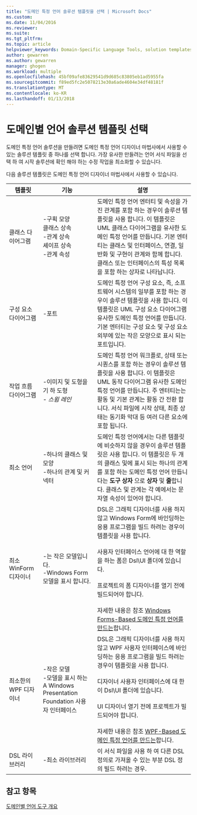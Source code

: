 ```yaml
---
title: "도메인 특정 언어 솔루션 템플릿을 선택 | Microsoft Docs"
ms.custom: 
ms.date: 11/04/2016
ms.reviewer: 
ms.suite: 
ms.tgt_pltfrm: 
ms.topic: article
helpviewer_keywords: Domain-Specific Language Tools, solution templates
author: gewarren
ms.author: gewarren
manager: ghogen
ms.workload: multiple
ms.openlocfilehash: 45bf09afe83629541d9d685c83805eb1ad5955fa
ms.sourcegitcommit: f89ed5fc2e5078213e30a6ade4604e34df48181f
ms.translationtype: MT
ms.contentlocale: ko-KR
ms.lasthandoff: 01/13/2018
---
```

# <a name="choosing-a-domain-specific-language-solution-template"></a>도메인별 언어 솔루션 템플릿 선택
도메인 특정 언어 솔루션을 만들려면 도메인 특정 언어 디자이너 마법사에서 사용할 수 있는 솔루션 템플릿 중 하나를 선택 합니다. 가장 유사한 만들려는 언어 서식 파일을 선택 하 여 시작 솔루션에 확인 해야 하는 수정 작업을 최소화할 수 있습니다.  
  
 다음 솔루션 템플릿은 도메인 특정 언어 디자이너 마법사에서 사용할 수 있습니다.  
  
|템플릿|기능|설명|  
|--------------|--------------|-----------------|  
|클래스 다이어그램|-구획 모양<br />클래스 상속<br />-관계 상속<br />셰이프 상속<br />-관계 속성|도메인 특정 언어 엔터티 및 속성을 가진 관계를 포함 하는 경우이 솔루션 템플릿을 사용 합니다. 이 템플릿은 UML 클래스 다이어그램을 유사한 도메인 특정 언어를 만듭니다. 기본 엔터티는 클래스 및 인터페이스, 연결, 일반화 및 구현이 관계와 함께 합니다. 클래스 또는 인터페이스의 특성 목록을 포함 하는 상자로 나타납니다.|  
|구성 요소 다이어그램|-포트|도메인 특정 언어 구성 요소, 즉, 소프트웨어 시스템의 일부를 포함 하는 경우이 솔루션 템플릿을 사용 합니다. 이 템플릿은 UML 구성 요소 다이어그램 유사한 도메인 특정 언어를 만듭니다. 기본 엔터티는 구성 요소 및 구성 요소 외부에 있는 작은 모양으로 표시 되는 포트입니다.|  
|작업 흐름 다이어그램|-이미지 및 도형을 기 하 도형<br />-   *스윔 레인*|도메인 특정 언어 워크플로, 상태 또는 시퀀스를 포함 하는 경우이 솔루션 템플릿을 사용 합니다. 이 템플릿은 UML 동작 다이어그램 유사한 도메인 특정 언어를 만듭니다. 주 엔터티는는 활동 및 기본 관계는 활동 간 전환 합니다. 서식 파일에 시작 상태, 최종 상태는 동기화 막대 등 여러 다른 요소에 포함 됩니다.|  
|최소 언어|-하나의 클래스 및 모양<br />-하나의 관계 및 커넥터|도메인 특정 언어에서는 다른 템플릿에 비슷하지 않을 경우이 솔루션 템플릿은 사용 합니다. 이 템플릿은 두 개의 클래스 및에 표시 되는 하나의 관계를 포함 하는 도메인 특정 언어 만듭니다는 **도구 상자** 으로 **상자** 및 **줄**합니다. 클래스 및 관계는 각 예에서는 문자열 속성이 있어야 합니다.|  
|최소 WinForm 디자이너|-는 작은 모델입니다.<br />-Windows Form 모델을 표시 합니다.|DSL은 그래픽 디자이너를 사용 하지 않고 Windows Form에 바인딩하는 응용 프로그램을 빌드 하려는 경우이 템플릿을 사용 합니다.<br /><br /> 사용자 인터페이스 언어에 대 한 역할을 하는 폼은 Dsl\UI 폴더에 있습니다.<br /><br /> 프로젝트의 폼 디자이너를 열기 전에 빌드되어야 합니다.<br /><br /> 자세한 내용은 참조 [Windows Forms-Based 도메인 특정 언어를 만드는](../modeling/creating-a-windows-forms-based-domain-specific-language.md)합니다.|  
|최소한의 WPF 디자이너|-작은 모델<br />-모델을 표시 하는 A Windows Presentation Foundation 사용자 인터페이스|DSL은 그래픽 디자이너를 사용 하지 않고 WPF 사용자 인터페이스에 바인딩하는 응용 프로그램을 빌드 하려는 경우이 템플릿을 사용 합니다.<br /><br /> 디자이너 사용자 인터페이스에 대 한이 Dsl\UI 폴더에 있습니다.<br /><br /> UI 디자이너 열기 전에 프로젝트가 빌드되어야 합니다.<br /><br /> 자세한 내용은 참조 [WPF-Based 도메인 특정 언어를 만드는](../modeling/creating-a-wpf-based-domain-specific-language.md)합니다.|  
|DSL 라이브러리|-최소 라이브러리|이 서식 파일을 사용 하 여 다른 DSL 정의로 가져올 수 있는 부분 DSL 정의 빌드 하려는 경우.|  
  
## <a name="see-also"></a>참고 항목  
 [도메인별 언어 도구 개요](../modeling/overview-of-domain-specific-language-tools.md)
